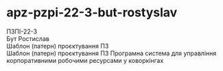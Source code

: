 # apz-pzpi-22-3-but-rostyslav

ПЗПІ-22-3  
Бут Ростислав  
Шаблон (патерн) проєктування ПЗ  
Шаблон (патерн) проєктування ПЗ
Програмна система для управління корпоративними робочими ресурсами у коворкінгах
